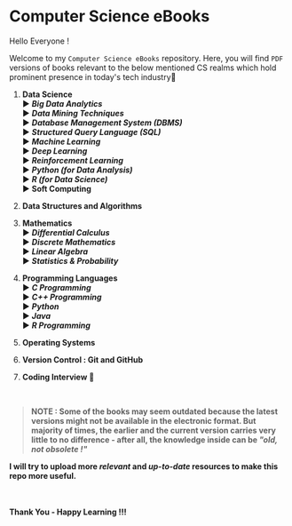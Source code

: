 # Computer Science eBooks

Hello Everyone !

Welcome to my `Computer Science eBooks` repository. Here, you will find `PDF` versions of books relevant to the below mentioned CS realms which hold prominent presence in today's tech industry🔻
1. <b>Data Science</b><br>
▶️ <b><i>Big Data Analytics</i></b><br>
▶️ <b><i>Data Mining Techniques</i></b><br>
▶️ <b><i>Database Management System (DBMS)</i></b><br>
▶️ <b><i>Structured Query Language (SQL)</i></b><br>
▶️ <b><i>Machine Learning</i></b><br>
▶️ <b><i>Deep Learning</i></b><br>
▶️ <b><i>Reinforcement Learning</i></b><br>
▶️ <b><i>Python (for Data Analysis)</i></b><br>
▶️ <b><i>R (for Data Science)</i></b><br>
▶️ <b>Soft Computing</b><br>

2. <b>Data Structures and Algorithms</b><br>
3. <b>Mathematics</b><br>
▶️ <b><i>Differential Calculus</i></b><br>
▶️ <b><i>Discrete Mathematics</i></b><br>
▶️ <b><i>Linear Algebra</i></b><br>
▶️ <b><i>Statistics  & Probability</i></b><br>
4. <b>Programming Languages</b><br>
▶️ <b><i>C Programming</i></b><br>
▶️ <b><i>C++ Programming</i></b><br>
▶️ <b><i>Python</i></b><br>
▶️ <b><i>Java</i></b><br>
▶️ <b><i>R Programming</i></b><br>
5. <b>Operating Systems</b><br>
6. <b>Version Control : Git and GitHub</b><br>
7. <b>Coding Interview 🌟<b>

<br>
 
 >NOTE : Some of the books may seem outdated because the latest versions might not be available in the electronic format. But majority of times, the earlier and the current version carries very little to no difference - after all, the knowledge inside can be <b><i>"old, not obsolete !"</i></b>

I will try to upload more <i>relevant</i> and <i>up-to-date</i> resources to make this repo more useful.
<br><br><br>


Thank You - Happy Learning !!! 
